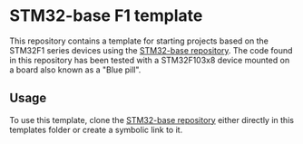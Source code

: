 # STM32-base F1 template

This repository contains a template for starting projects based on the STM32F1 series devices using the [STM32-base repository](https://github.com/ThomasGravekamp/STM32-base). The code found in this repository has been tested with a STM32F103x8 device mounted on a board also known as a "Blue pill".

## Usage

To use this template, clone the [STM32-base repository](https://github.com/ThomasGravekamp/STM32-base) either directly in this templates folder or create a symbolic link to it.
